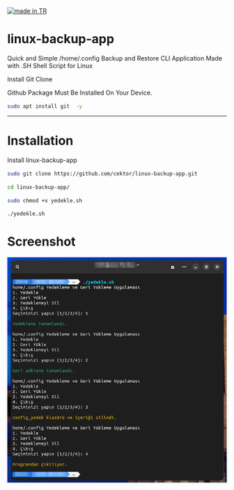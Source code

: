 <a href="https://github.com/pedromxavier/flag-badges">
    <img src="https://raw.githubusercontent.com/pedromxavier/flag-badges/main/badges/TR.svg" alt="made in TR">
</a>

# linux-backup-app
Quick and Simple /home/.config Backup and Restore CLI Application Made with .SH Shell Script for Linux

Install Git Clone 

Github Package Must Be Installed On Your Device.
```bash
sudo apt install git  -y
```

----------------------------------

# Installation
Install linux-backup-app
```bash
sudo git clone https://github.com/cektor/linux-backup-app.git
```
```bash
cd linux-backup-app/
```
```bash
sudo chmod +x yedekle.sh
```
```bash
./yedekle.sh
```

# Screenshot

![Demo](linuxbackup.png)
